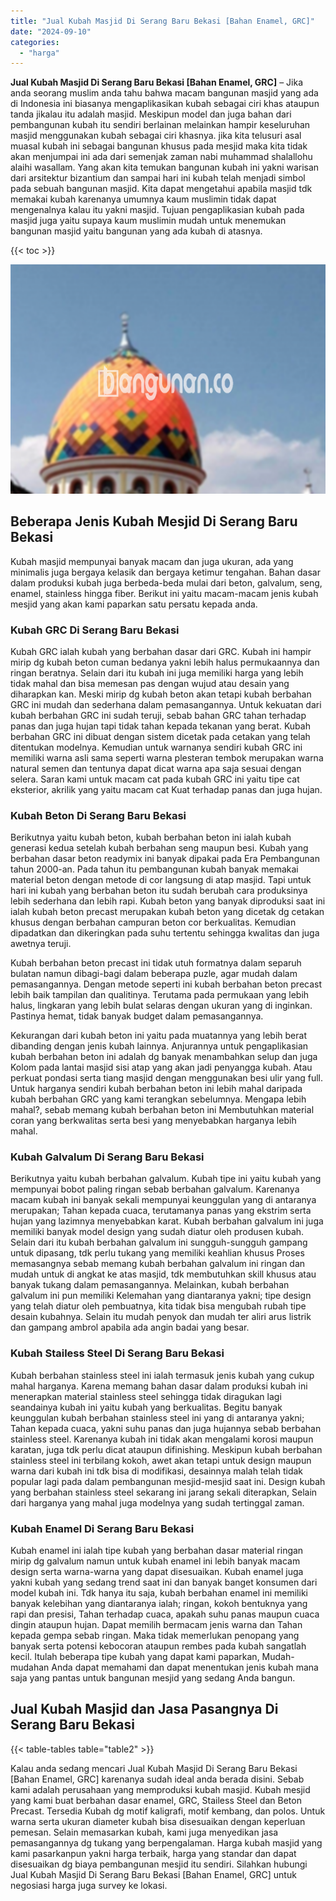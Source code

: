 ```yaml
---
title: "Jual Kubah Masjid Di Serang Baru Bekasi [Bahan Enamel, GRC]"
date: "2024-09-10"
categories: 
  - "harga"
---
```


**Jual Kubah Masjid Di Serang Baru Bekasi \[Bahan Enamel, GRC\]** – Jika anda seorang muslim anda tahu bahwa macam bangunan masjid yang ada di Indonesia ini biasanya mengaplikasikan kubah sebagai ciri khas ataupun tanda jikalau itu adalah masjid. Meskipun model dan juga bahan dari pembangunan kubah itu sendiri berlainan melainkan hampir keseluruhan masjid menggunakan kubah sebagai ciri khasnya. jika kita telusuri asal muasal kubah ini sebagai bangunan khusus pada mesjid maka kita tidak akan menjumpai ini ada dari semenjak zaman nabi muhammad shalallohu alaihi wasallam. Yang akan kita temukan bangunan kubah ini yakni warisan dari arsitektur bizantium dan sampai hari ini kubah telah menjadi simbol pada sebuah bangunan masjid. Kita dapat mengetahui apabila masjid tdk memakai kubah karenanya umumnya kaum muslimin tidak dapat mengenalnya kalau itu yakni masjid. Tujuan pengaplikasian kubah pada masjid juga yaitu supaya kaum muslimin mudah untuk menemukan bangunan masjid yaitu bangunan yang ada kubah di atasnya.

{{< toc >}}

![Jual Kubah Masjid Di Serang Baru Bekasi [Bahan Enamel, GRC]](/images/jual-kubah-masjid-08.png)

## Beberapa Jenis Kubah Mesjid Di Serang Baru Bekasi

Kubah masjid mempunyai banyak macam dan juga ukuran, ada yang minimalis juga bergaya kelasik dan bergaya ketimur tengahan. Bahan dasar dalam produksi kubah juga berbeda-beda mulai dari beton, galvalum, seng, enamel, stainless hingga fiber. Berikut ini yaitu macam-macam jenis kubah mesjid yang akan kami paparkan satu persatu kepada anda.

### Kubah GRC Di Serang Baru Bekasi

Kubah GRC ialah kubah yang berbahan dasar dari GRC. Kubah ini hampir mirip dg kubah beton cuman bedanya yakni lebih halus permukaannya dan ringan beratnya. Selain dari itu kubah ini juga memiliki harga yang lebih tidak mahal dan bisa memesan pas dengan wujud atau desain yang diharapkan kan. Meski mirip dg kubah beton akan tetapi kubah berbahan GRC ini mudah dan sederhana dalam pemasangannya. Untuk kekuatan dari kubah berbahan GRC ini sudah teruji, sebab bahan GRC tahan terhadap panas dan juga hujan tapi tidak tahan kepada tekanan yang berat. Kubah berbahan GRC ini dibuat dengan sistem dicetak pada cetakan yang telah ditentukan modelnya. Kemudian untuk warnanya sendiri kubah GRC ini memiliki warna asli sama seperti warna plesteran tembok merupakan warna natural semen dan tentunya dapat dicat warna apa saja sesuai dengan selera. Saran kami untuk macam cat pada kubah GRC ini yaitu tipe cat eksterior, akrilik yang yaitu macam cat Kuat terhadap panas dan juga hujan.

### Kubah Beton Di Serang Baru Bekasi

Berikutnya yaitu kubah beton, kubah berbahan beton ini ialah kubah generasi kedua setelah kubah berbahan seng maupun besi. Kubah yang berbahan dasar beton readymix ini banyak dipakai pada Era Pembangunan tahun 2000-an. Pada tahun itu pembangunan kubah banyak memakai material beton dengan metode di cor langsung di atap masjid. Tapi untuk hari ini kubah yang berbahan beton itu sudah berubah cara produksinya lebih sederhana dan lebih rapi. Kubah beton yang banyak diproduksi saat ini ialah kubah beton precast merupakan kubah beton yang dicetak dg cetakan khusus dengan berbahan campuran beton cor berkualitas. Kemudian dipadatkan dan dikeringkan pada suhu tertentu sehingga kwalitas dan juga awetnya teruji.

Kubah berbahan beton precast ini tidak utuh formatnya dalam separuh bulatan namun dibagi-bagi dalam beberapa puzle, agar mudah dalam pemasangannya. Dengan metode seperti ini kubah berbahan beton precast lebih baik tampilan dan qualitinya. Terutama pada permukaan yang lebih halus, lingkaran yang lebih bulat selaras dengan ukuran yang di inginkan. Pastinya hemat, tidak banyak budget dalam pemasangannya.

Kekurangan dari kubah beton ini yaitu pada muatannya yang lebih berat dibanding dengan jenis kubah lainnya. Anjurannya untuk pengaplikasian kubah berbahan beton ini adalah dg banyak menambahkan selup dan juga Kolom pada lantai masjid sisi atap yang akan jadi penyangga kubah. Atau perkuat pondasi serta tiang masjid dengan menggunakan besi ulir yang full. Untuk harganya sendiri kubah berbahan beton ini lebih mahal daripada kubah berbahan GRC yang kami terangkan sebelumnya. Mengapa lebih mahal?, sebab memang kubah berbahan beton ini Membutuhkan material coran yang berkwalitas serta besi yang menyebabkan harganya lebih mahal.

### Kubah Galvalum Di Serang Baru Bekasi

Berikutnya yaitu kubah berbahan galvalum. Kubah tipe ini yaitu kubah yang mempunyai bobot paling ringan sebab berbahan galvalum. Karenanya macam kubah ini banyak sekali mempunyai keunggulan yang di antaranya merupakan; Tahan kepada cuaca, terutamanya panas yang ekstrim serta hujan yang lazimnya menyebabkan karat. Kubah berbahan galvalum ini juga memiliki banyak model design yang sudah diatur oleh produsen kubah. Selain dari itu kubah berbahan galvalum ini sungguh-sungguh gampang untuk dipasang, tdk perlu tukang yang memiliki keahlian khusus Proses memasangnya sebab memang kubah berbahan galvalum ini ringan dan mudah untuk di angkat ke atas masjid, tdk membutuhkan skill khusus atau banyak tukang dalam pemasangannya. Melainkan, kubah berbahan galvalum ini pun memiliki Kelemahan yang diantaranya yakni; tipe design yang telah diatur oleh pembuatnya, kita tidak bisa mengubah rubah tipe desain kubahnya. Selain itu mudah penyok dan mudah ter aliri arus listrik dan gampang ambrol apabila ada angin badai yang besar.

### Kubah Stailess Steel Di Serang Baru Bekasi

Kubah berbahan stainless steel ini ialah termasuk jenis kubah yang cukup mahal harganya. Karena memang bahan dasar dalam produksi kubah ini menerapkan material stainless steel sehingga tidak diragukan lagi seandainya kubah ini yaitu kubah yang berkualitas. Begitu banyak keunggulan kubah berbahan stainless steel ini yang di antaranya yakni; Tahan kepada cuaca, yakni suhu panas dan juga hujannya sebab berbahan stainless steel. Karenanya kubah ini tidak akan mengalami korosi maupun karatan, juga tdk perlu dicat ataupun difinishing. Meskipun kubah berbahan stainless steel ini terbilang kokoh, awet akan tetapi untuk design maupun warna dari kubah ini tdk bisa di modifikasi, desainnya malah telah tidak popular lagi pada dalam pembangunan mesjid-mesjid saat ini. Design kubah yang berbahan stainless steel sekarang ini jarang sekali diterapkan, Selain dari harganya yang mahal juga modelnya yang sudah tertinggal zaman.

### Kubah Enamel Di Serang Baru Bekasi

Kubah enamel ini ialah tipe kubah yang berbahan dasar material ringan mirip dg galvalum namun untuk kubah enamel ini lebih banyak macam design serta warna-warna yang dapat disesuaikan. Kubah enamel juga yakni kubah yang sedang trend saat ini dan banyak banget konsumen dari model kubah ini. Tdk hanya itu saja, kubah berbahan enamel ini memiliki banyak kelebihan yang diantaranya ialah; ringan, kokoh bentuknya yang rapi dan presisi, Tahan terhadap cuaca, apakah suhu panas maupun cuaca dingin ataupun hujan. Dapat memilih bermacam jenis warna dan Tahan kepada gempa sebab ringan. Maka tidak memerlukan penopang yang banyak serta potensi kebocoran ataupun rembes pada kubah sangatlah kecil. Itulah beberapa tipe kubah yang dapat kami paparkan, Mudah-mudahan Anda dapat memahami dan dapat menentukan jenis kubah mana saja yang pantas untuk bangunan mesjid yang sedang Anda bangun.

## Jual Kubah Masjid dan Jasa Pasangnya Di Serang Baru Bekasi

{{< table-tables table="table2" >}}

Kalau anda sedang mencari Jual Kubah Masjid Di Serang Baru Bekasi \[Bahan Enamel, GRC\] karenanya sudah ideal anda berada disini. Sebab kami adalah perusahaan yang memproduksi kubah masjid. Kubah mesjid yang kami buat berbahan dasar enamel, GRC, Stailess Steel dan Beton Precast. Tersedia Kubah dg motif kaligrafi, motif kembang, dan polos. Untuk warna serta ukuran diameter kubah bisa disesuaikan dengan keperluan pemesan. Selain memasarkan kubah, kami juga menyedikan jasa pemasangannya dg tukang yang berpengalaman. Harga kubah masjid yang kami pasarkanpun yakni harga terbaik, harga yang standar dan dapat disesuaikan dg biaya pembangunan mesjid itu sendiri. Silahkan hubungi Jual Kubah Masjid Di Serang Baru Bekasi \[Bahan Enamel, GRC\] untuk negosiasi harga juga survey ke lokasi.
